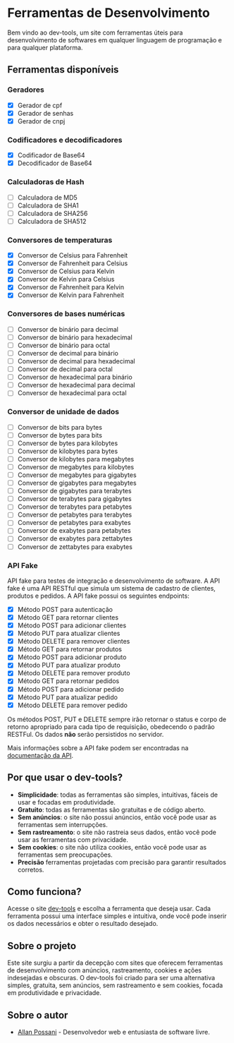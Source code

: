 # Ferramentas de Desenvolvimento

Bem vindo ao dev-tools, um site com ferramentas úteis para desenvolvimento de softwares em qualquer linguagem de programação e para qualquer plataforma.

## Ferramentas disponíveis

### Geradores
- [x] Gerador de cpf
- [x] Gerador de senhas
- [x] Gerador de cnpj

### Codificadores e decodificadores
- [x] Codificador de Base64
- [x] Decodificador de Base64

### Calculadoras de Hash
- [ ] Calculadora de MD5
- [ ] Calculadora de SHA1
- [ ] Calculadora de SHA256
- [ ] Calculadora de SHA512

### Conversores de temperaturas
- [x] Conversor de Celsius para Fahrenheit
- [x] Conversor de Fahrenheit para Celsius
- [x] Conversor de Celsius para Kelvin
- [x] Conversor de Kelvin para Celsius
- [x] Conversor de Fahrenheit para Kelvin
- [x] Conversor de Kelvin para Fahrenheit

### Conversores de bases numéricas
- [ ] Conversor de binário para decimal
- [ ] Conversor de binário para hexadecimal
- [ ] Conversor de binário para octal
- [ ] Conversor de decimal para binário
- [ ] Conversor de decimal para hexadecimal
- [ ] Conversor de decimal para octal
- [ ] Conversor de hexadecimal para binário
- [ ] Conversor de hexadecimal para decimal
- [ ] Conversor de hexadecimal para octal

### Conversor de unidade de dados
- [ ] Conversor de bits para bytes
- [ ] Conversor de bytes para bits
- [ ] Conversor de bytes para kilobytes
- [ ] Conversor de kilobytes para bytes
- [ ] Conversor de kilobytes para megabytes
- [ ] Conversor de megabytes para kilobytes
- [ ] Conversor de megabytes para gigabytes
- [ ] Conversor de gigabytes para megabytes
- [ ] Conversor de gigabytes para terabytes
- [ ] Conversor de terabytes para gigabytes
- [ ] Conversor de terabytes para petabytes
- [ ] Conversor de petabytes para terabytes
- [ ] Conversor de petabytes para exabytes
- [ ] Conversor de exabytes para petabytes
- [ ] Conversor de exabytes para zettabytes
- [ ] Conversor de zettabytes para exabytes 

### API Fake
API fake para testes de integração e desenvolvimento de software. A API fake é uma API RESTful que simula um sistema de cadastro de clientes, produtos e pedidos. A API fake possui os seguintes endpoints:

- [x] Método POST para autenticação
- [x] Método GET para retornar clientes
- [x] Método POST para adicionar clientes
- [x] Método PUT para atualizar clientes
- [x] Método DELETE para remover clientes
- [x] Método GET para retornar produtos
- [x] Método POST para adicionar produto
- [x] Método PUT para atualizar produto
- [x] Método DELETE para remover produto
- [x] Método GET para retornar pedidos
- [x] Método POST para adicionar pedido
- [x] Método PUT para atualizar pedido
- [x] Método DELETE para remover pedido

Os métodos POST, PUT e DELETE sempre irão retornar o status e corpo de retorno apropriado para cada tipo de requisição, obedecendo o padrão RESTFul. Os dados **não** serão persistidos no servidor.

Mais informações sobre a API fake podem ser encontradas na [documentação da API](https://dev-tools-app.vercel.app/api-fake).


## Por que usar o dev-tools?
- **Simplicidade**: todas as ferramentas são simples, intuitivas, fáceis de usar e focadas em produtividade.
- **Gratuito**: todas as ferramentas são gratuitas e de código aberto.
- **Sem anúncios**: o site não possui anúncios, então você pode usar as ferramentas sem interrupções.
- **Sem rastreamento**: o site não rastreia seus dados, então você pode usar as ferramentas com privacidade.
- **Sem cookies**: o site não utiliza cookies, então você pode usar as ferramentas sem preocupações.
- **Precisão** ferramentas projetadas com precisão para garantir resultados corretos.

## Como funciona?
Acesse o site [dev-tools](https://dev-tools-app.vercel.app/) e escolha a ferramenta que deseja usar. Cada ferramenta possui uma interface simples e intuitiva, onde você pode inserir os dados necessários e obter o resultado desejado.

## Sobre o projeto
Este site surgiu a partir da decepção com sites que oferecem ferramentas de desenvolvimento com anúncios, rastreamento, cookies e ações indesejadas e obscuras. O dev-tools foi criado para ser uma alternativa simples, gratuita, sem anúncios, sem rastreamento e sem cookies, focada em produtividade e privacidade.

## Sobre o autor
- [Allan Possani](allanpcruz@gmail.com) - Desenvolvedor web e entusiasta de software livre.